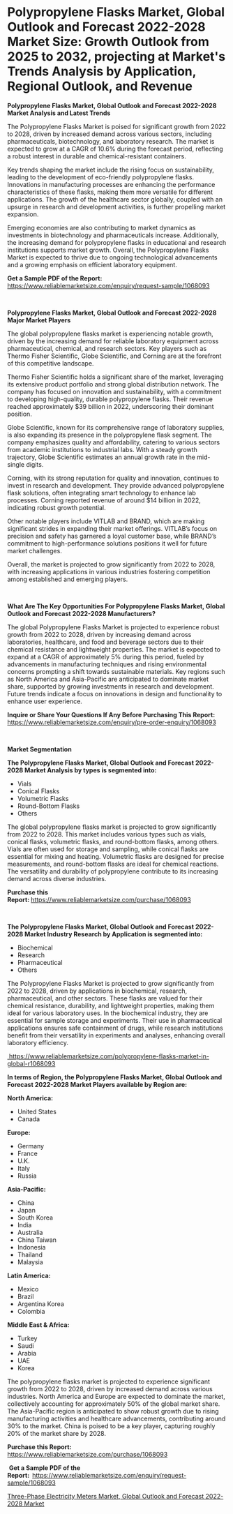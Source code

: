 <p><h1>Polypropylene Flasks Market, Global Outlook and Forecast 2022-2028 Market Size: Growth Outlook from 2025 to 2032, projecting at Market's Trends Analysis by Application, Regional Outlook, and Revenue</h1></p><p><strong>Polypropylene Flasks Market, Global Outlook and Forecast 2022-2028 Market Analysis and Latest Trends</strong></p>
<p><p>The Polypropylene Flasks Market is poised for significant growth from 2022 to 2028, driven by increased demand across various sectors, including pharmaceuticals, biotechnology, and laboratory research. The market is expected to grow at a CAGR of 10.6% during the forecast period, reflecting a robust interest in durable and chemical-resistant containers.</p><p>Key trends shaping the market include the rising focus on sustainability, leading to the development of eco-friendly polypropylene flasks. Innovations in manufacturing processes are enhancing the performance characteristics of these flasks, making them more versatile for different applications. The growth of the healthcare sector globally, coupled with an upsurge in research and development activities, is further propelling market expansion.</p><p>Emerging economies are also contributing to market dynamics as investments in biotechnology and pharmaceuticals increase. Additionally, the increasing demand for polypropylene flasks in educational and research institutions supports market growth. Overall, the Polypropylene Flasks Market is expected to thrive due to ongoing technological advancements and a growing emphasis on efficient laboratory equipment.</p></p>
<p><strong>Get a Sample PDF of the Report:&nbsp;</strong> <a href="https://www.reliablemarketsize.com/enquiry/request-sample/1068093?utm_campaign=2778&utm_medium=2&utm_source=Github&utm_content=ia&utm_term=21032025&utm_id=polypropylene-flasks-market-global-outlook-and-forecast-2022-2028">https://www.reliablemarketsize.com/enquiry/request-sample/1068093</a></p>
<p>&nbsp;</p>
<p><strong>Polypropylene Flasks Market, Global Outlook and Forecast 2022-2028 Major Market Players</strong></p>
<p><p>The global polypropylene flasks market is experiencing notable growth, driven by the increasing demand for reliable laboratory equipment across pharmaceutical, chemical, and research sectors. Key players such as Thermo Fisher Scientific, Globe Scientific, and Corning are at the forefront of this competitive landscape.</p><p>Thermo Fisher Scientific holds a significant share of the market, leveraging its extensive product portfolio and strong global distribution network. The company has focused on innovation and sustainability, with a commitment to developing high-quality, durable polypropylene flasks. Their revenue reached approximately $39 billion in 2022, underscoring their dominant position.</p><p>Globe Scientific, known for its comprehensive range of laboratory supplies, is also expanding its presence in the polypropylene flask segment. The company emphasizes quality and affordability, catering to various sectors from academic institutions to industrial labs. With a steady growth trajectory, Globe Scientific estimates an annual growth rate in the mid-single digits.</p><p>Corning, with its strong reputation for quality and innovation, continues to invest in research and development. They provide advanced polypropylene flask solutions, often integrating smart technology to enhance lab processes. Corning reported revenue of around $14 billion in 2022, indicating robust growth potential.</p><p>Other notable players include VITLAB and BRAND, which are making significant strides in expanding their market offerings. VITLAB’s focus on precision and safety has garnered a loyal customer base, while BRAND’s commitment to high-performance solutions positions it well for future market challenges.</p><p>Overall, the market is projected to grow significantly from 2022 to 2028, with increasing applications in various industries fostering competition among established and emerging players.</p></p>
<p>&nbsp;</p>
<p><strong>What Are The Key Opportunities For Polypropylene Flasks Market, Global Outlook and Forecast 2022-2028 Manufacturers?</strong></p>
<p><p>The global Polypropylene Flasks Market is projected to experience robust growth from 2022 to 2028, driven by increasing demand across laboratories, healthcare, and food and beverage sectors due to their chemical resistance and lightweight properties. The market is expected to expand at a CAGR of approximately 5% during this period, fueled by advancements in manufacturing techniques and rising environmental concerns prompting a shift towards sustainable materials. Key regions such as North America and Asia-Pacific are anticipated to dominate market share, supported by growing investments in research and development. Future trends indicate a focus on innovations in design and functionality to enhance user experience.</p></p>
<p><strong>Inquire or Share Your Questions If Any Before Purchasing This Report:</strong> <a href="https://www.reliablemarketsize.com/enquiry/pre-order-enquiry/1068093?utm_campaign=2778&utm_medium=2&utm_source=Github&utm_content=ia&utm_term=21032025&utm_id=polypropylene-flasks-market-global-outlook-and-forecast-2022-2028">https://www.reliablemarketsize.com/enquiry/pre-order-enquiry/1068093</a></p>
<p>&nbsp;</p>
<p><strong>Market Segmentation</strong></p>
<p><strong>The Polypropylene Flasks Market, Global Outlook and Forecast 2022-2028 Market Analysis by types is segmented into:</strong></p>
<p><ul><li>Vials</li><li>Conical Flasks</li><li>Volumetric Flasks</li><li>Round-Bottom Flasks</li><li>Others</li></ul></p>
<p><p>The global polypropylene flasks market is projected to grow significantly from 2022 to 2028. This market includes various types such as vials, conical flasks, volumetric flasks, and round-bottom flasks, among others. Vials are often used for storage and sampling, while conical flasks are essential for mixing and heating. Volumetric flasks are designed for precise measurements, and round-bottom flasks are ideal for chemical reactions. The versatility and durability of polypropylene contribute to its increasing demand across diverse industries.</p></p>
<p><strong>Purchase this Report:&nbsp;</strong><a href="https://www.reliablemarketsize.com/purchase/1068093?utm_campaign=2778&utm_medium=2&utm_source=Github&utm_content=ia&utm_term=21032025&utm_id=polypropylene-flasks-market-global-outlook-and-forecast-2022-2028">https://www.reliablemarketsize.com/purchase/1068093</a></p>
<p>&nbsp;</p>
<p><strong>The Polypropylene Flasks Market, Global Outlook and Forecast 2022-2028 Market Industry Research by Application is segmented into:</strong></p>
<p><ul><li>Biochemical</li><li>Research</li><li>Pharmaceutical</li><li>Others</li></ul></p>
<p><p>The Polypropylene Flasks Market is projected to grow significantly from 2022 to 2028, driven by applications in biochemical, research, pharmaceutical, and other sectors. These flasks are valued for their chemical resistance, durability, and lightweight properties, making them ideal for various laboratory uses. In the biochemical industry, they are essential for sample storage and experiments. Their use in pharmaceutical applications ensures safe containment of drugs, while research institutions benefit from their versatility in experiments and analyses, enhancing overall laboratory efficiency.</p></p>
<p><a href="https://www.reliablemarketsize.com/polypropylene-flasks-market-in-global-r1068093?utm_campaign=2778&utm_medium=2&utm_source=Github&utm_content=ia&utm_term=21032025&utm_id=polypropylene-flasks-market-global-outlook-and-forecast-2022-2028">&nbsp;https://www.reliablemarketsize.com/polypropylene-flasks-market-in-global-r1068093</a></p>
<p><strong>In terms of Region, the Polypropylene Flasks Market, Global Outlook and Forecast 2022-2028 Market Players available by Region are:</strong></p>
<p>
    <p> <strong> North America: </strong>
        <ul>
            <li>United States</li>
            <li>Canada</li>
        </ul>
        </p> 
    <p> <strong> Europe: </strong>
        <ul>
            <li>Germany</li>
            <li>France</li>
            <li>U.K.</li>
            <li>Italy</li>
            <li>Russia</li>
        </ul>
        </p> 
    <p> <strong> Asia-Pacific: </strong>
        <ul>
            <li>China</li>
            <li>Japan</li>
            <li>South Korea</li>
            <li>India</li>
            <li>Australia</li>
            <li>China Taiwan</li>
            <li>Indonesia</li>
            <li>Thailand</li>
            <li>Malaysia</li>
        </ul>
        </p> 
    <p> <strong> Latin America: </strong>
        <ul>
            <li>Mexico</li>
            <li>Brazil</li>
            <li>Argentina Korea</li>
            <li>Colombia</li>
        </ul>
        </p> 
    <p> <strong> Middle East & Africa: </strong>
        <ul>
            <li>Turkey</li>
            <li>Saudi</li>
            <li>Arabia</li>
            <li>UAE</li>
            <li>Korea</li>
        </ul>
    </p>
    </p>
<p><p>The polypropylene flasks market is projected to experience significant growth from 2022 to 2028, driven by increased demand across various industries. North America and Europe are expected to dominate the market, collectively accounting for approximately 50% of the global market share. The Asia-Pacific region is anticipated to show robust growth due to rising manufacturing activities and healthcare advancements, contributing around 30% to the market. China is poised to be a key player, capturing roughly 20% of the market share by 2028.</p></p>
<p><strong>Purchase this Report: </strong><a href="https://www.reliablemarketsize.com/purchase/1068093?utm_campaign=2778&utm_medium=2&utm_source=Github&utm_content=ia&utm_term=21032025&utm_id=polypropylene-flasks-market-global-outlook-and-forecast-2022-2028">https://www.reliablemarketsize.com/purchase/1068093</a></p>
<p>&nbsp;<strong>Get a Sample PDF of the Report:&nbsp;&nbsp;</strong><a href="https://www.reliablemarketsize.com/enquiry/request-sample/1068093?utm_campaign=2778&utm_medium=2&utm_source=Github&utm_content=ia&utm_term=21032025&utm_id=polypropylene-flasks-market-global-outlook-and-forecast-2022-2028">https://www.reliablemarketsize.com/enquiry/request-sample/1068093</a></p>
<p><strong></strong></p>
<p><p><a href="https://github.com/tashipmhuiri/Market-Research-Report-List-1/blob/main/three-phase-electricity-meters-market-global-outlook-and-forecast-2022-2028-market.md?utm_campaign=2778&utm_medium=2&utm_source=Github&utm_content=ia&utm_term=21032025&utm_id=polypropylene-flasks-market-global-outlook-and-forecast-2022-2028">Three-Phase Electricity Meters Market, Global Outlook and Forecast 2022-2028 Market</a></p></p>